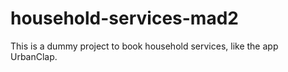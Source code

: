 # household-services-mad2
This is a dummy project to book household services, like the app UrbanClap.
